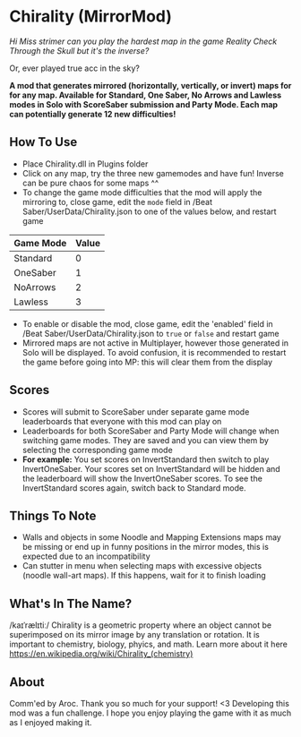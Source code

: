 # Chirality (MirrorMod)

*Hi Miss strimer can you play the hardest map in the game Reality Check Through the Skull but it's the inverse?*

Or, ever played true acc in the sky?

**A mod that generates mirrored (horizontally, vertically, or invert) maps for for any map.
Available for Standard, One Saber, No Arrows and Lawless modes in Solo with ScoreSaber submission and Party Mode. Each map can potentially generate 12 new difficulties!**

## How To Use
- Place Chirality.dll in Plugins folder
- Click on any map, try the three new gamemodes and have fun! Inverse can be pure chaos for some maps ^^
- To change the game mode difficulties that the mod will apply the mirroring to, close game, edit the `mode` field in /Beat Saber/UserData/Chirality.json to one of the values below, and restart game

Game Mode | Value
--- | ---
Standard | 0
OneSaber | 1
NoArrows | 2
Lawless | 3
- To enable or disable the mod, close game, edit the 'enabled' field in /Beat Saber/UserData/Chirality.json to `true` or `false` and restart game
- Mirrored maps are not active in Multiplayer, however those generated in Solo will be displayed. To avoid confusion, it is recommended to restart the game before going into MP: this will clear them from the display 

## Scores
- Scores will submit to ScoreSaber under separate game mode leaderboards that everyone with this mod can play on
- Leaderboards for both ScoreSaber and Party Mode will change when switching game modes. They are saved and you can view them by selecting the corresponding game mode
- **For example:** You set scores on InvertStandard then switch to play InvertOneSaber. Your scores set on InvertStandard will be hidden and the leaderboard will show the InvertOneSaber scores. To see the InvertStandard scores again, switch back to Standard mode.

## Things To Note
- Walls and objects in some Noodle and Mapping Extensions maps may be missing or end up in funny positions in the mirror modes, this is expected due to an incompatibility
- Can stutter in menu when selecting maps with excessive objects (noodle wall-art maps). If this happens, wait for it to finish loading

## What's In The Name?
/kaɪˈrælɪtiː/ Chirality is a geometric property where an object cannot be superimposed on its mirror image by any translation or rotation. It is important to chemistry, biology, phyics, and math. Learn more about it here https://en.wikipedia.org/wiki/Chirality_(chemistry)

## About
Comm'ed by Aroc. Thank you so much for your support! <3 Developing this mod was a fun challenge. I hope you enjoy playing the game with it as much as I enjoyed making it.
